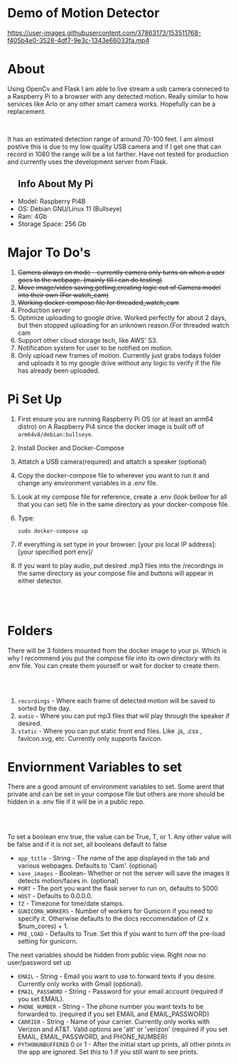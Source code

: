 # Demo of Motion Detector

https://user-images.githubusercontent.com/37863173/153511768-f405b4e0-3528-4df7-9e3c-1343e66033fa.mp4
# About
<p>
  Using OpenCv and Flask I am able to live stream a usb camera conneced to a Raspberry Pi to a browser with any detected motion. Really similar to how services like Arlo or any other smart camera works. Hopefully can be a replacement.
</p>

</br>

<p>It has an estimated detection range of around 70-100 feet. I am almost postive this is due to my low quality USB camera and if I get one that can record in 1080 the range will be a lot farther. Have not tested for production and currently uses the development server from Flask.</p>

<ul>
  <h2>Info About My Pi</h2>
  <li>Model: Raspberry Pi4B</li>
  <li>OS: Debian GNU/Linux 11 (Bullseye)</li>
  <li>Ram: 4Gb</l1>
  <li>Storage Space: 256 Gb</li>
</ul>

# Major To Do's
<ol>
  <li><strike>Camera always on mode - currently camera only turns on when a user goes to the webpage. (mainly till i can do testing) </strike></li>
  <li><strike>Move image/video saving,getting,creating logic out of Camera model into their own (For watch_cam)</strike></li>
  <li><strike>Working docker-compose file for threaded_watch_cam</strike></li>
  <li>Production server</li>
  <li>Optimize uploading to google drive. Worked perfectly for about 2 days, but then stopped uploading for an unknown reason.(For threaded watch cam</li>
  <li>Support other cloud storage tech, like AWS' S3.</li>
  <li>Notification system for user to be notified on motion.</li>

  <li>Only upload new frames of motion. Currently just grabs todays folder and uploads it to my google drive without any logic to verify if the file has already been uploaded.</li>
</ol>

# Pi Set Up
<ol>
  <li><p>First ensure you are running Raspberry Pi OS (or at least an arm64 distro) on A Raspberry Pi4 since the docker image is built off of  <code>arm64v8/debian:bullseye</code>.</p></li>
  <li><p>Install Docker and Docker-Compose</p></li>
  <li><p>Attatch a USB camera(required) and attatch a speaker (optional)</p></li>
  <li><p>Copy the docker-compose file to wherever you want to run it and change any environment variables in a .env file.</p></li>
  <li><p>Look at my compose file for reference, create a .env (look bellow for all that you can set) file in the same directory as your docker-compose file.</p></li>
  <li><p>Type: </p> <code>sudo docker-compose up </code></li>
  <li><p>If everything is set type in your browser: [your pis local IP address]:[your specified port env]/</p></li>
  <li><p>If you want to play audio, put desired .mp3 files into the /recordings in the same directory as your compose file and buttons will appear in either detector.</p></li>
</ol>
<br></br>

# Folders
<p>There will be 3 folders mounted from the docker image to your pi. Which is why I recommend you put the compose file into its own directory with its .env file. You can create them yourself or wait for docker to create them.</p>
<br></br>
<ol>
  <li><code>recordings</code> - Where each frame of detected motion will be saved to sorted by the day.</li>
  <li><code>audio</code> - Where you can put mp3 files that will play through the speaker if desired.</li>
  <li><code>static</code> - Where you can put static front end files. Like .js, .css , favicon.svg, etc. Currently only supports favicon.</li>
</ol>

# Enviornment Variables to set
<p>There are a good amount of environment variables to set. Some arent that private and can be set in your compose file but others are more should be hidden in a .env file if it will be in a public repo.</p>
<br></br>
<p>To set a boolean env true, the value can be True, T, or 1. Any other value will be false and if it is not set, all booleans default to false</p>
<ul>
  <li><code>app_title</code> - String - The name of the app displayed in the tab and various webpages. Defaults to 'Cam'. (optional)</li>
  <li><code>save_images</code> -  Boolean- Whether or not the server will save the images it detects motion/faces in. (optional)</li>
  <li><code>PORT</code> - The port you want the flask server to run on, defaults to 5000</li>
  <li><code>HOST</code> - Defaults to 0.0.0.0.  </li>
  <li><code>TZ</code> - Timezone for time/date stamps.  </li>
  <li><code>GUNICORN_WORKERS</code> - Number of workers for Gunicorn if you need to specify it. Otherwise defaults to the docs reccomendation of (2 x $num_cores) + 1.  </li>
  <li><code>PRE_LOAD</code> - Defaults to True. Set this if you want to turn off the pre-load setting for gunicorn.</li>
</ul>

<p>The next variables should be hidden from public view. Right now no user/password set up</p>
<ul>
  <li><code>EMAIL</code> - String - Email you want to use to forward texts if you desire. Currently only works with Gmail (optional).</li>
  <li><code>EMAIL_PASSWORD</code> - String - Password for your email account (required if you set EMAIL).</li>
  <li><code>PHONE_NUMBER</code> - String - The phone number you want texts to be forwarded to. (required if you set EMAIL and EMAIL_PASSWORD)</li>
  <li><code>CARRIER</code> - String - Name of your carrier. Currently only works with Verizon and AT&T. Valid options are 'att' or 'verizon' (required if you set EMAIL, EMAIL_PASSWORD, and PHONE_NUMBER)</li>
  <li><code>PYTHONUNBUFFERED</code> 0 or 1 - After the initial start up prints, all other prints in the app are ignored. Set this to 1 if you still want to see prints.</li>
</ul>
